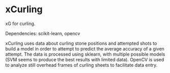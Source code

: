 # xCurling
xG for curling.

Dependencies: scikit-learn, opencv

xCurling uses data about curling stone positions and attempted shots to build a model in order to attempt to predict the average accuracy of a given attempt. The data is processed using sklearn, with multiple possible models (SVM seems to produce the best results with limited data). OpenCV is used to analyze still overhead frames of curling sheets to facilitate data entry.
